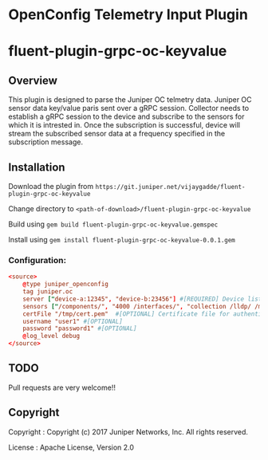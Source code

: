 # OpenConfig Telemetry Input Plugin

# fluent-plugin-grpc-oc-keyvalue

## Overview

This plugin is designed to parse the Juniper OC telmetry data.
Juniper OC sensor data key/value paris sent over a gRPC session.
Collector needs to establish a gRPC session to the device and subscribe to the sensors for which it is intrested in. Once the subscription is successful, device will stream the subscribed sensor data at a frequency specified in the subscription message.


## Installation

Download the plugin from `https://git.juniper.net/vijaygadde/fluent-plugin-grpc-oc-keyvalue`

Change directory to `<path-of-download>/fluent-plugin-grpc-oc-keyvalue`

Build using `gem build fluent-plugin-grpc-oc-keyvalue.gemspec`

Install using `gem install fluent-plugin-grpc-oc-keyvalue-0.0.1.gem`

### Configuration:

```toml
<source>
    @type juniper_openconfig
    tag juniper.oc
    server ["device-a:12345", "device-b:23456"] #[REQUIRED] Device list with port numbers
    sensors ["/components/", "4000 /interfaces/", "collection /lldp/ /mpls/", "5000 collection2 /ospf/ /isis/"] #[REQUIRED] Sensoirs as list
    certFile "/tmp/cert.pem"  #[OPTIONAL] Certificate file for authentication. In-secure connection is established if the certificate is not provided
    username "user1" #[OPTIONAL]
    password "password1" #[OPTIONAL]
    @log_level debug
</source>
```

## TODO

Pull requests are very welcome!!

## Copyright

Copyright :  Copyright (c) 2017 Juniper Networks, Inc. All rights reserved.

License   :  Apache License, Version 2.0
